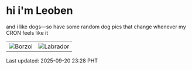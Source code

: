 # hi i'm Leoben

and i like dogs—so have some random dog pics that change whenever my CRON feels like it

|  |  |
|--------|----------|
| ![Borzoi](https://random-dog-vercel.vercel.app/api/random-borzoi?v=1758382107) | ![Labrador](https://random-dog-vercel.vercel.app/api/random-labrador?v=1758382107) |

Last updated: 2025-09-20 23:28 PHT
